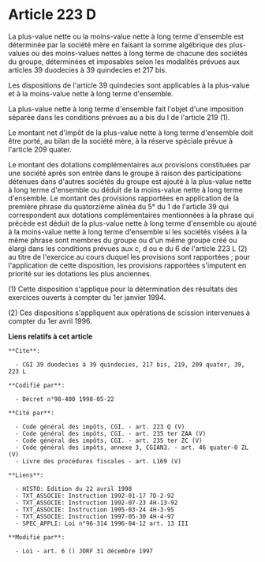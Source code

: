 # Article 223 D

La plus-value nette ou la moins-value nette à long terme d'ensemble est déterminée par la société mère en faisant la somme
algébrique des plus-values ou des moins-values nettes à long terme de chacune des sociétés du groupe, déterminées et
imposables selon les modalités prévues aux articles 39 duodecies à 39 quindecies et 217 bis.

Les dispositions de l'article 39 quindecies sont applicables à la plus-value et à la moins-value nette à long terme
d'ensemble.

La plus-value nette à long terme d'ensemble fait l'objet d'une imposition séparée dans les conditions prévues au a bis du I
de l'article 219 (1).

Le montant net d'impôt de la plus-value nette à long terme d'ensemble doit être porté, au bilan de la société mère, à la
réserve spéciale prévue à l'article 209 quater.

Le montant des dotations complémentaires aux provisions constituées par une société après son entrée dans le groupe à raison
des participations détenues dans d'autres sociétés du groupe est ajouté à la plus-value nette à long terme d'ensemble ou
déduit de la moins-value nette à long terme d'ensemble. Le montant des provisions rapportées en application de la première
phrase du quatorzième alinéa du 5° du 1 de l'article 39 qui correspondent aux dotations complémentaires mentionnées à la
phrase qui précède est déduit de la plus-value nette à long terme d'ensemble ou ajouté à la moins-value nette à long terme
d'ensemble si les sociétés visées à la même phrase sont membres du groupe ou d'un même groupe créé ou élargi dans les
conditions prévues aux c, d ou e du 6 de l'article 223 L (2) au titre de l'exercice au cours duquel les provisions sont
rapportées ; pour l'application de cette disposition, les provisions rapportées s'imputent en priorité sur les dotations les
plus anciennes.

(1) Cette disposition s'applique pour la détermination des résultats des exercices ouverts à compter du 1er janvier 1994.

(2) Ces dispositions s'appliquent aux opérations de scission intervenues à compter du 1er avril 1996.

**Liens relatifs à cet article**

	**Cite**:

	  - CGI 39 duodecies à 39 quindecies, 217 bis, 219, 209 quater, 39, 223 L

	**Codifié par**:

	  - Décret n°98-400 1998-05-22

	**Cité par**:

	  - Code général des impôts, CGI. - art. 223 Q (V)
	  - Code général des impôts, CGI. - art. 235 ter ZAA (V)
	  - Code général des impôts, CGI. - art. 235 ter ZC (V)
	  - Code général des impôts, annexe 3, CGIAN3. - art. 46 quater-0 ZL (V)
	  - Livre des procédures fiscales - art. L169 (V)

	**Liens**:

	  - HISTO: Edition du 22 avril 1998
	  - TXT_ASSOCIE: Instruction 1992-01-17 7D-2-92
	  - TXT_ASSOCIE: Instruction 1992-07-23 4H-13-92
	  - TXT_ASSOCIE: Instruction 1995-03-24 4H-3-95
	  - TXT_ASSOCIE: Instruction 1997-05-30 4H-4-97
	  - SPEC_APPLI: Loi n°96-314 1996-04-12 art. 13 III

	**Modifié par**:

	  - Loi - art. 6 () JORF 31 décembre 1997
